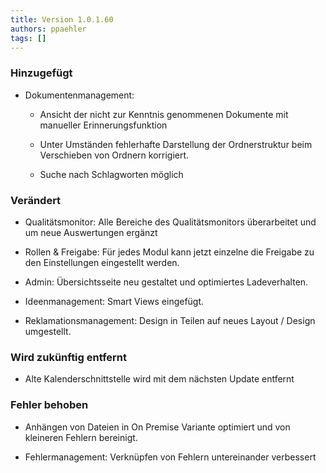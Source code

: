 ```yaml
---
title: Version 1.0.1.60
authors: ppaehler
tags: []
---
```


### Hinzugefügt

- Dokumentenmanagement:

  - Ansicht der nicht zur Kenntnis genommenen Dokumente mit manueller Erinnerungsfunktion

  - Unter Umständen fehlerhafte Darstellung der Ordnerstruktur beim Verschieben von Ordnern korrigiert.

  - Suche nach Schlagworten möglich

### Verändert

- Qualitätsmonitor: Alle Bereiche des Qualitätsmonitors überarbeitet und um neue Auswertungen ergänzt

- Rollen & Freigabe: Für jedes Modul kann jetzt einzelne die Freigabe zu den Einstellungen eingestellt werden.

- Admin: Übersichtsseite neu gestaltet und optimiertes Ladeverhalten.

- Ideenmanagement: Smart Views eingefügt.

- Reklamationsmanagement: Design in Teilen auf neues Layout / Design umgestellt.

### Wird zukünftig entfernt

- Alte Kalenderschnittstelle wird mit dem nächsten Update entfernt

### Fehler behoben

- Anhängen von Dateien in On Premise Variante optimiert und von kleineren Fehlern bereinigt.

- Fehlermanagement: Verknüpfen von Fehlern untereinander verbessert
